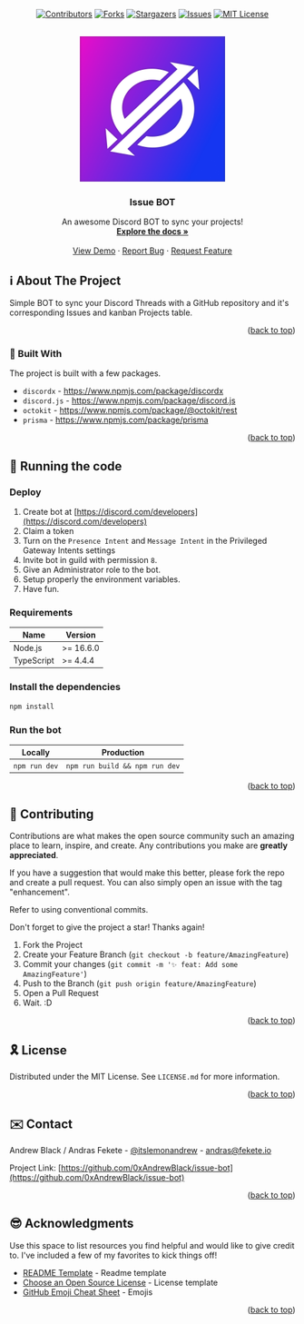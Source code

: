 <div id="top"></div>

<!-- PROJECT SHIELDS -->
<!--
*** I'm using markdown "reference style" links for readability.
*** Reference links are enclosed in brackets [ ] instead of parentheses ( ).
*** See the bottom of this document for the declaration of the reference variables
*** for contributors-url, forks-url, etc. This is an optional, concise syntax you may use.
*** https://www.markdownguide.org/basic-syntax/#reference-style-links
-->

<div align="center">

[![Contributors][contributors-shield]][contributors-url]
[![Forks][forks-shield]][forks-url]
[![Stargazers][stars-shield]][stars-url]
[![Issues][issues-shield]][issues-url]
[![MIT License][license-shield]][license-url]

</div>

<!-- PROJECT LOGO -->
<br />
<div align="center">
  <a href="https://github.com/0xAndrewBlack/issue-bot">
    <img src=".github/resources/Issue_BOT.png" alt="Logo" width="256" height="256">
  </a>

  <h3 align="center">Issue BOT</h3>

  <p align="center">
    An awesome Discord BOT to sync your projects!
    <br />
    <a href="https://github.com/0xAndrewBlack/issue-bot"><strong>Explore the docs »</strong></a>
    <br />
    <br />
    <a href="https://github.com/0xAndrewBlack/issue-bot">View Demo</a>
    ·
    <a href="https://github.com/0xAndrewBlack/issue-bot/issues">Report Bug</a>
    ·
    <a href="https://github.com/0xAndrewBlack/issue-bot/issues">Request Feature</a>
  </p>
</div>

<!-- TABLE OF CONTENTS -->
<!-- Soon coming back. -->

<!-- ABOUT THE PROJECT -->

## ℹ️ About The Project

Simple BOT to sync your Discord Threads with a GitHub repository and it's corresponding Issues and kanban Projects table.

<p align="right">(<a href="#top">back to top</a>)</p>

### 🔨 Built With

The project is built with a few packages.

- `discordx` - https://www.npmjs.com/package/discordx
- `discord.js` - https://www.npmjs.com/package/discord.js
- `octokit` - https://www.npmjs.com/package/@octokit/rest
- `prisma` - https://www.npmjs.com/package/prisma

<p align="right">(<a href="#top">back to top</a>)</p>

<!-- RUNNING THE PROJECT -->

## 💨 Running the code

### Deploy

1. Create bot at [https://discord.com/developers](https://discord.com/developers)
2. Claim a token
3. Turn on the `Presence Intent` and `Message Intent` in the Privileged Gateway Intents settings
4. Invite bot in guild with permission `8`.
5. Give an Administrator role to the bot.
6. Setup properly the environment variables.
7. Have fun.

### Requirements

| Name       | Version   |
| ---------- | --------- |
| Node.js    | >= 16.6.0 |
| TypeScript | >= 4.4.4  |

### Install the dependencies

```bash
npm install
```

### Run the bot

| Locally       | Production                     |
| ------------- | ------------------------------ |
| `npm run dev` | `npm run build && npm run dev` |

<p align="right">(<a href="#top">back to top</a>)</p>

<!-- CONTRIBUTING -->

## 🙌 Contributing

Contributions are what makes the open source community such an amazing place to learn, inspire, and create. Any contributions you make are **greatly appreciated**.

If you have a suggestion that would make this better, please fork the repo and create a pull request. You can also simply open an issue with the tag "enhancement".

Refer to using conventional commits.

Don't forget to give the project a star! Thanks again!

1. Fork the Project
2. Create your Feature Branch (`git checkout -b feature/AmazingFeature`)
3. Commit your changes (`git commit -m '✨ feat: Add some AmazingFeature'`)
4. Push to the Branch (`git push origin feature/AmazingFeature`)
5. Open a Pull Request
6. Wait. :D

<p align="right">(<a href="#top">back to top</a>)</p>

<!-- LICENSE -->

## 🎗️ License

Distributed under the MIT License. See `LICENSE.md` for more information.

<p align="right">(<a href="#top">back to top</a>)</p>

<!-- CONTACT -->

## ✉️ Contact

Andrew Black / Andras Fekete - [@itslemonandrew](https://twitter.com/itslemonandrew) - andras@fekete.io

Project Link: [https://github.com/0xAndrewBlack/issue-bot](https://github.com/0xAndrewBlack/issue-bot)

<p align="right">(<a href="#top">back to top</a>)</p>

<!-- ACKNOWLEDGMENTS -->

## 😎 Acknowledgments

Use this space to list resources you find helpful and would like to give credit to.
I've included a few of my favorites to kick things off!

- [README Template](https://github.com/0xAndrewBlack/issue-bot) - Readme template
- [Choose an Open Source License](https://choosealicense.com) - License template
- [GitHub Emoji Cheat Sheet](https://www.webpagefx.com/tools/emoji-cheat-sheet) - Emojis

<p align="right">(<a href="#top">back to top</a>)</p>

<!-- MARKDOWN LINKS & IMAGES -->
<!-- https://www.markdownguide.org/basic-syntax/#reference-style-links -->

[contributors-shield]: https://img.shields.io/github/contributors/0xAndrewBlack/issue-bot.svg?style=for-the-badge
[contributors-url]: https://github.com/0xAndrewBlack/issue-bot/graphs/contributors
[forks-shield]: https://img.shields.io/github/forks/0xAndrewBlack/issue-bot.svg?style=for-the-badge
[forks-url]: https://github.com/0xAndrewBlack/issue-bot/network/members
[stars-shield]: https://img.shields.io/github/stars/0xAndrewBlack/issue-bot.svg?style=for-the-badge
[stars-url]: https://github.com/0xAndrewBlack/issue-bot/stargazers
[issues-shield]: https://img.shields.io/github/issues/0xAndrewBlack/issue-bot.svg?style=for-the-badge
[issues-url]: https://github.com/0xAndrewBlack/issue-bot/issues
[license-shield]: https://img.shields.io/github/license/0xAndrewBlack/issue-bot.svg?style=for-the-badge
[license-url]: https://github.com/0xAndrewBlack/issue-bot/blob/master/LICENSE.md
